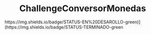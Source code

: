 <h1 align="center">ChallengeConversorMonedas</h1>
https://img.shields.io/badge/STATUS-EN%20DESAROLLO-green)](https://img.shields.io/badge/STATUS-TERMINADO-green
